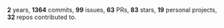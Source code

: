 **2** years, **1364** commits, **99** issues, **63** PRs, **83** stars, **19** personal projects, **32** repos contributed to.
